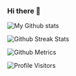 ### Hi there 👋

![My Github stats](https://github-readme-stats.vercel.app/api?username=a-g-a-s-t-y-a&show_icons=true&hide_border=true&count_private=true&theme=tokyonight)

![Github Streak Stats](https://github-readme-streak-stats.herokuapp.com/?user=a-g-a-s-t-y-a&theme=tokyonight)

![Github Metrics](https://metrics.lecoq.io/a-g-a-s-t-y-a)


<!--
[![Top Langs](https://github-readme-stats.vercel.app/api/top-langs/?username=a-g-a-s-t-y-a&theme=tokyonight)](https://github.com/a-g-a-s-t-y-a/github-readme-stats)

![Github Trophies](https://github-profile-trophy.vercel.app/?username=a-g-a-s-t-y-a)




-->

![Profile Visitors](https://visitor-badge.glitch.me/badge?page_id=a-g-a-s-t-y-a.a-g-a-s-t-y-a)

<!--
**a-g-a-s-t-y-a/a-g-a-s-t-y-a** is a ✨ _special_ ✨ repository because its `README.md` (this file) appears on your GitHub profile.

Here are some ideas to get you started:

- 🔭 I’m currently working on ...
- 🌱 I’m currently learning ...
- 👯 I’m looking to collaborate on ...
- 🤔 I’m looking for help with ...
- 💬 Ask me about ...
- 📫 How to reach me: ...
- 😄 Pronouns: ...

- ⚡ Fun fact: ...
-->
